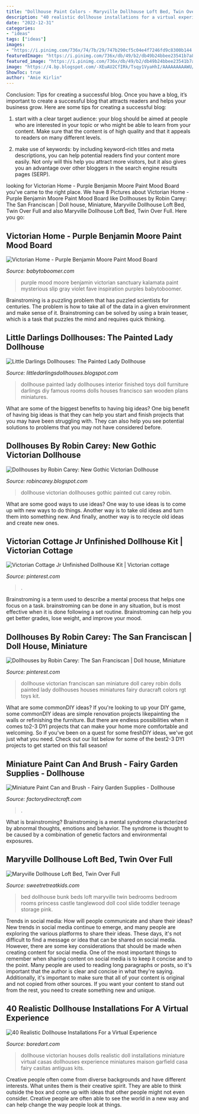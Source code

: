 ```yaml
---
title: "Dollhouse Paint Colors - Maryville Dollhouse Loft Bed, Twin Over Full"
description: "40 realistic dollhouse installations for a virtual experience"
date: "2022-12-31"
categories:
- "ideas"
tags: ["ideas"]
images:
- "https://i.pinimg.com/736x/74/7b/29/747b290cf5c04e4f7246fd9c8300b144.jpg"
featuredImage: "https://i.pinimg.com/736x/db/49/b2/db49b24bbee23541b7a8587ffc5e063c--victorian-dollhouse-miniature-dollhouse.jpg"
featured_image: "https://i.pinimg.com/736x/db/49/b2/db49b24bbee23541b7a8587ffc5e063c--victorian-dollhouse-miniature-dollhouse.jpg"
image: "https://4.bp.blogspot.com/-XEuAU2CfIRk/Tsqy1VyaHhI/AAAAAAAAAWU/PL4F9ATPTjc/s1600/IMG_2386.jpg"
ShowToc: true
author: "Amie Kirlin"
---
```



Conclusion: Tips for creating a successful blog.
Once you have a blog, it’s important to create a successful blog that attracts readers and helps your business grow. Here are some tips for creating a successful blog:
1. start with a clear target audience: your blog should be aimed at people who are interested in your topic or who might be able to learn from your content. Make sure that the content is of high quality and that it appeals to readers on many different levels.

2. make use of keywords: by including keyword-rich titles and meta descriptions, you can help potential readers find your content more easily. Not only will this help you attract more visitors, but it also gives you an advantage over other bloggers in the search engine results pages (SERP).


	

		
looking for Victorian Home - Purple Benjamin Moore Paint Mood Board you've came to the right place. We have 8 Pictures about Victorian Home - Purple Benjamin Moore Paint Mood Board like Dollhouses by Robin Carey: The San Franciscan | Doll house, Miniature, Maryville Dollhouse Loft Bed, Twin Over Full and also Maryville Dollhouse Loft Bed, Twin Over Full. Here you go:
		
    
## Victorian Home - Purple Benjamin Moore Paint Mood Board

<img loading=lazy src="https://babytoboomer.com/wp-content/uploads/2011/02/purplecollage6.jpg" onerror="this.onerror=null;this.src='https://tse3.mm.bing.net/th?id=OIP.4CGLMulzADSHjg8ctuaF1QHaHa&amp;pid=15.1';" alt="Victorian Home - Purple Benjamin Moore Paint Mood Board">

_Source: babytoboomer.com_

>purple mood moore benjamin victorian sanctuary kalamata paint mysterious slip gray violet fave inspiration purples babytoboomer. 

	

Brainstroming is a puzzling problem that has puzzled scientists for centuries. The problem is how to take all of the data in a given environment and make sense of it. Brainstroming can be solved by using a brain teaser, which is a task that puzzles the mind and requires quick thinking.

    
## Little Darlings Dollhouses: The Painted Lady Dollhouse

<img loading=lazy src="http://2.bp.blogspot.com/-aZ-CXNPaDq8/VIN1GFl92dI/AAAAAAAABbc/wBwjmvIAIKE/s1600/031.JPG" onerror="this.onerror=null;this.src='https://tse4.mm.bing.net/th?id=OIP.aWXETPAH2Qagy5e_DSbw3gHaJ4&amp;pid=15.1';" alt="Little Darlings Dollhouses: The Painted Lady Dollhouse">

_Source: littledarlingsdollhouses.blogspot.com_

>dollhouse painted lady dollhouses interior finished toys doll furniture darlings diy famous rooms dolls houses francisco san wooden plans miniatures. 

	

What are some of the biggest benefits to having big ideas?
One big benefit of having big ideas is that they can help you start and finish projects that you may have been struggling with. They can also help you see potential solutions to problems that you may not have considered before.

    
## Dollhouses By Robin Carey: New Gothic Victorian Dollhouse

<img loading=lazy src="https://4.bp.blogspot.com/-XEuAU2CfIRk/Tsqy1VyaHhI/AAAAAAAAAWU/PL4F9ATPTjc/s1600/IMG_2386.jpg" onerror="this.onerror=null;this.src='https://tse2.mm.bing.net/th?id=OIP.R0Dtlr3ecKGDhjtkO1kZzAHaJ4&amp;pid=15.1';" alt="Dollhouses by Robin Carey: New Gothic Victorian Dollhouse">

_Source: robincarey.blogspot.com_

>dollhouse victorian dollhouses gothic painted cut carey robin. 

	

What are some good ways to use ideas?
One way to use ideas is to come up with new ways to do things. Another way is to take old ideas and turn them into something new. And finally, another way is to recycle old ideas and create new ones.

    
## Victorian Cottage Jr Unfinished Dollhouse Kit | Victorian Cottage

<img loading=lazy src="https://i.pinimg.com/736x/74/7b/29/747b290cf5c04e4f7246fd9c8300b144.jpg" onerror="this.onerror=null;this.src='https://tse4.mm.bing.net/th?id=OIP.NH1OhKg8F_XTi1qM5yRmtQHaF6&amp;pid=15.1';" alt="Victorian Cottage Jr Unfinished Dollhouse Kit | Victorian cottage">

_Source: pinterest.com_

>. 

	

Brainstroming is a term used to describe a mental process that helps one focus on a task. brainstroming can be done in any situation, but is most effective when it is done following a set routine. Brainstroming can help you get better grades, lose weight, and improve your mood.

    
## Dollhouses By Robin Carey: The San Franciscan | Doll House, Miniature

<img loading=lazy src="https://i.pinimg.com/736x/db/49/b2/db49b24bbee23541b7a8587ffc5e063c--victorian-dollhouse-miniature-dollhouse.jpg" onerror="this.onerror=null;this.src='https://tse1.mm.bing.net/th?id=OIP.6maAJLdlKQsXcJiHDWQadAHaJ3&amp;pid=15.1';" alt="Dollhouses by Robin Carey: The San Franciscan | Doll house, Miniature">

_Source: pinterest.com_

>dollhouse victorian franciscan san miniature doll carey robin dolls painted lady dollhouses houses miniatures fairy duracraft colors rgt toys kit. 

	

What are some commonDIY ideas?
If you're looking to up your DIY game, some commonDIY ideas are simple renovation projects likepainting the walls or refinishing the furniture. But there are endless possibilities when it comes to2-3 DYI projects that can make your home more comfortable and welcoming. So if you've been on a quest for some freshDIY ideas, we've got just what you need. Check out our list below for some of the best2-3 DYI projects to get started on this fall season!

    
## Miniature Paint Can And Brush - Fairy Garden Supplies - Dollhouse

<img loading=lazy src="https://factorydirectcraft.com/pimages/20191007120251-176850/miniature_paint_can_and_brush_2.jpg" onerror="this.onerror=null;this.src='https://tse2.mm.bing.net/th?id=OIP.s4boYzGdnDyznagpq_5HmAHaKh&amp;pid=15.1';" alt="Miniature Paint Can and Brush - Fairy Garden Supplies - Dollhouse">

_Source: factorydirectcraft.com_

>. 

	

What is brainstroming?
Brainstroming is a mental syndrome characterized by abnormal thoughts, emotions and behavior. The syndrome is thought to be caused by a combination of genetic factors and environmental exposures.

    
## Maryville Dollhouse Loft Bed, Twin Over Full

<img loading=lazy src="http://www.sweetretreatkids.com/media/vendors/Tanglewood/ss_size1/maryville.dollhouse.bed-pink.jpg" onerror="this.onerror=null;this.src='https://tse4.mm.bing.net/th?id=OIP.lD9wZb4lLOkq17vWZvjJYAHaHa&amp;pid=15.1';" alt="Maryville Dollhouse Loft Bed, Twin Over Full">

_Source: sweetretreatkids.com_

>bed dollhouse bunk beds loft maryville twin bedrooms bedroom rooms princess castle tanglewood doll cool slide toddler teenage storage pink. 

	

Trends in social media: How will people communicate and share their ideas?
New trends in social media continue to emerge, and many people are exploring the various platforms to share their ideas. These days, it's not difficult to find a message or idea that can be shared on social media. However, there are some key considerations that should be made when creating content for social media. 
One of the most important things to remember when sharing content on social media is to keep it concise and to the point. Many people are used to reading long paragraphs or posts, so it's important that the author is clear and concise in what they're saying. Additionally, it's important to make sure that all of your content is original and not copied from other sources. If you want your content to stand out from the rest, you need to create something new and unique.

    
## 40 Realistic Dollhouse Installations For A Virtual Experience

<img loading=lazy src="https://www.boredart.com/wp-content/uploads/2017/04/Realistic-Dollhouse-Installations-For-a-Virtual-Experience00021.jpg" onerror="this.onerror=null;this.src='https://tse1.mm.bing.net/th?id=OIP.9Tp2_avd-4uSMI7JFzTirAHaLO&amp;pid=15.1';" alt="40 Realistic Dollhouse Installations For a Virtual Experience">

_Source: boredart.com_

>dollhouse victorian houses dolls realistic doll installations miniature virtual casas dollhouses experience miniatures maison garfield casa fairy casitas antiguas kits. 

	

Creative people often come from diverse backgrounds and have different interests. What unites them is their creative spirit. They are able to think outside the box and come up with ideas that other people might not even consider. Creative people are often able to see the world in a new way and can help change the way people look at things.

